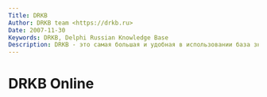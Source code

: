 ```yaml
---
Title: DRKB
Author: DRKB team <https://drkb.ru>
Date: 2007-11-30
Keywords: DRKB, Delphi Russian Knowledge Base
Description: DRKB - это самая большая и удобная в использовании база знаний по Дельфи в рунете, составленная Виталием Невзоровым
---
```


DRKB Online
===========

<!--TOC-->
